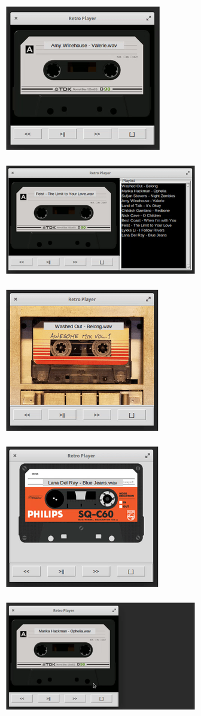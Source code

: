 

![alt text](https://raw.githubusercontent.com/tjbergstrom/AudioPlayer/master/assets/screenrecord1.gif)

#

![alt text](https://raw.githubusercontent.com/tjbergstrom/AudioPlayer/master/assets/screenrecord2.gif)

#

![alt text](https://raw.githubusercontent.com/tjbergstrom/AudioPlayer/master/assets/screenrecord3.gif)

#

![alt text](https://raw.githubusercontent.com/tjbergstrom/AudioPlayer/master/assets/screenrecord4.gif)

#

![alt text](https://raw.githubusercontent.com/tjbergstrom/AudioPlayer/master/assets/screenrecord5.gif)

#

